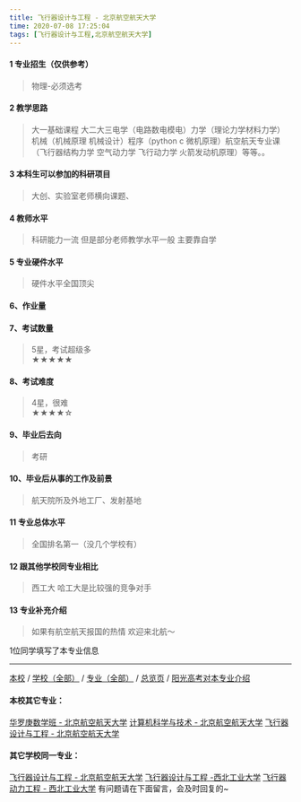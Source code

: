 ```yaml
---
title: 飞行器设计与工程 - 北京航空航天大学
time: 2020-07-08 17:25:04
tags: [飞行器设计与工程,北京航空航天大学]
---
```

#### 1 专业招生（仅供参考）  
> 物理-必须选考



#### 2 教学思路  
> 大一基础课程 大二大三电学（电路数电模电）力学（理论力学材料力学）机械（机械原理 机械设计）程序（python c 微机原理）航空航天专业课（飞行器结构力学 空气动力学 飞行动力学 火箭发动机原理）等等。。



#### 3 本科生可以参加的科研项目  
>  大创、实验室老师横向课题、



#### 4 教师水平
> 科研能力一流 但是部分老师教学水平一般 主要靠自学



#### 5 专业硬件水平
> 硬件水平全国顶尖



#### 6、作业量
> 


#### 7、考试数量  
> 5星，考试超级多   
★★★★★



#### 8、考试难度  
> 4星，很难   
★★★★☆



#### 9、毕业后去向  
> 考研



#### 10、毕业后从事的工作及前景  
> 航天院所及外地工厂、发射基地



#### 11 专业总体水平 
> 全国排名第一（没几个学校有）



####  12 跟其他学校同专业相比 
> 西工大 哈工大是比较强的竞争对手



####  13 专业补充介绍  
> 如果有航空航天报国的热情 欢迎来北航～


 1位同学填写了本专业信息
***
[本校](https://univgo.github.io/2020/07/08/7a48803abb9f) / [学校（全部）](https://univgo.github.io/2020/07/08/3efa6bcca419) / [专业（全部）](https://univgo.github.io/2020/07/08/2d4c6d3552c2) / [总览页](https://univgo.github.io/2020/07/08/445daeb4fa00) / [阳光高考对本专业介绍](http://gaokao.chsi.com.cn/sch/zyk/view.do?schId=73394538&specId=73384752)
#### 本校其它专业：
[华罗庚数学班 - 北京航空航天大学](https://univgo.github.io/2020/07/08/f523a3004e04)
[计算机科学与技术 - 北京航空航天大学](https://univgo.github.io/2020/07/08/0170ec3b0f46)
[飞行器设计与工程 - 北京航空航天大学](https://univgo.github.io/2020/07/08/3f56b860c17b)
#### 其它学校同一专业：
[飞行器设计与工程 - 北京航空航天大学](https://univgo.github.io/2020/07/08/3f56b860c17b)
[飞行器设计与工程 -西北工业大学](https://univgo.github.io/2020/07/08/9aee66d10d68)
[飞行器动力工程 - 西北工业大学](https://univgo.github.io/2020/07/08/3d06cc94a7a0)
有问题请在下面留言，会及时回复的~